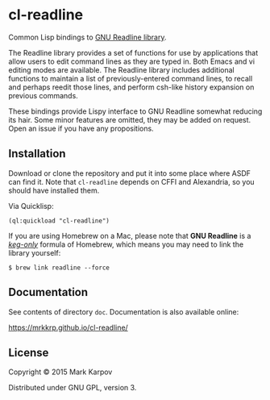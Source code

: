 # cl-readline

Common Lisp bindings to [GNU Readline
library](http://directory.fsf.org/wiki/Readline).

The Readline library provides a set of functions for use by applications
that allow users to edit command lines as they are typed in. Both Emacs and
vi editing modes are available. The Readline library includes additional
functions to maintain a list of previously-entered command lines, to recall
and perhaps reedit those lines, and perform csh-like history expansion on
previous commands.

These bindings provide Lispy interface to GNU Readline somewhat reducing its
hair. Some minor features are omitted, they may be added on request. Open an
issue if you have any propositions.

## Installation

Download or clone the repository and put it into some place where ASDF can
find it. Note that `cl-readline` depends on CFFI and Alexandria, so you
should have installed them.

Via Quicklisp:

```
(ql:quickload "cl-readline")
```

If you are using Homebrew on a Mac, please note that **GNU Readline** is a [*keg-only*](stackoverflow.com/questions/4691403/keg-only-homebrew-formulas) formula
of Homebrew, which means you may need to link the library yourself:

```
$ brew link readline --force
```

## Documentation

See contents of directory `doc`. Documentation is also available online:

https://mrkkrp.github.io/cl-readline/

## License

Copyright © 2015 Mark Karpov

Distributed under GNU GPL, version 3.
